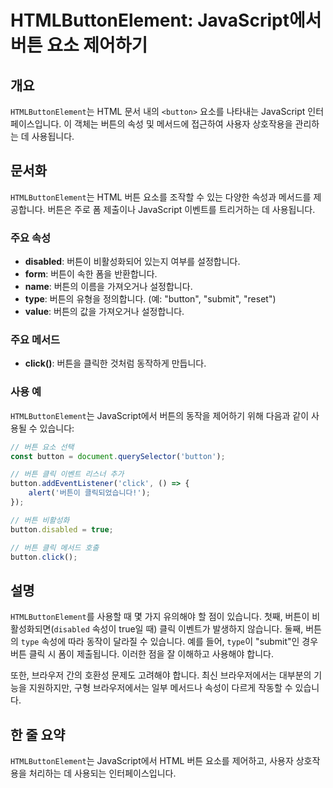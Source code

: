 <!--
Meta Description: # HTMLButtonElement: JavaScript에서 버튼 요소 제어하기 ## 개요 `HTMLButtonElement`는 HTML 문서 내의 `<button>` 요소를 나타내는 JavaScript 인터페이스입니다. 이 객체는 버튼의 속성 및 메서드에 접근하여 사...
Meta Keywords: button, htmlbuttonelement, 버튼의, 버튼이, 있습니다
-->

# HTMLButtonElement: JavaScript에서 버튼 요소 제어하기

## 개요
`HTMLButtonElement`는 HTML 문서 내의 `<button>` 요소를 나타내는 JavaScript 인터페이스입니다. 이 객체는 버튼의 속성 및 메서드에 접근하여 사용자 상호작용을 관리하는 데 사용됩니다.

## 문서화
`HTMLButtonElement`는 HTML 버튼 요소를 조작할 수 있는 다양한 속성과 메서드를 제공합니다. 버튼은 주로 폼 제출이나 JavaScript 이벤트를 트리거하는 데 사용됩니다.

### 주요 속성
- **disabled**: 버튼이 비활성화되어 있는지 여부를 설정합니다.
- **form**: 버튼이 속한 폼을 반환합니다.
- **name**: 버튼의 이름을 가져오거나 설정합니다.
- **type**: 버튼의 유형을 정의합니다. (예: "button", "submit", "reset")
- **value**: 버튼의 값을 가져오거나 설정합니다.

### 주요 메서드
- **click()**: 버튼을 클릭한 것처럼 동작하게 만듭니다.

### 사용 예
`HTMLButtonElement`는 JavaScript에서 버튼의 동작을 제어하기 위해 다음과 같이 사용될 수 있습니다:

```javascript
// 버튼 요소 선택
const button = document.querySelector('button');

// 버튼 클릭 이벤트 리스너 추가
button.addEventListener('click', () => {
    alert('버튼이 클릭되었습니다!');
});

// 버튼 비활성화
button.disabled = true;

// 버튼 클릭 메서드 호출
button.click();
```

## 설명
`HTMLButtonElement`를 사용할 때 몇 가지 유의해야 할 점이 있습니다. 첫째, 버튼이 비활성화되면(`disabled` 속성이 true일 때) 클릭 이벤트가 발생하지 않습니다. 둘째, 버튼의 `type` 속성에 따라 동작이 달라질 수 있습니다. 예를 들어, `type`이 "submit"인 경우 버튼 클릭 시 폼이 제출됩니다. 이러한 점을 잘 이해하고 사용해야 합니다.

또한, 브라우저 간의 호환성 문제도 고려해야 합니다. 최신 브라우저에서는 대부분의 기능을 지원하지만, 구형 브라우저에서는 일부 메서드나 속성이 다르게 작동할 수 있습니다.

## 한 줄 요약
`HTMLButtonElement`는 JavaScript에서 HTML 버튼 요소를 제어하고, 사용자 상호작용을 처리하는 데 사용되는 인터페이스입니다.